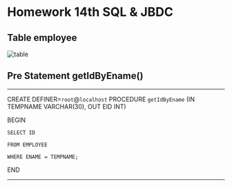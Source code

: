 ﻿# Homework 14th SQL & JBDC

## Table employee

![table](https://user-images.githubusercontent.com/20258751/55909026-28c37200-5c05-11e9-9422-bd0ed46c43c0.png)


## Pre Statement getIdByEname()
------------

CREATE DEFINER=`root`@`localhost` PROCEDURE `getIdByEname`
	(IN TEMPNAME VARCHAR(30),
	OUT EID INT)

BEGIN
	
	SELECT ID
    
	FROM EMPLOYEE
    
	WHERE ENAME = TEMPNAME;

END

------------